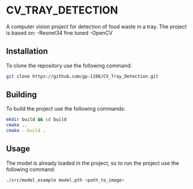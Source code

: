 # CV_TRAY_DETECTION
A computer vision project for detection of food waste in a tray.
The project is based on:
-Resnet34 fine tuned
-OpenCV

## Installation
To clone the repository use the following command:
```bash
git clone https://github.com/gp-1108/CV_Tray_Detection.git
```

## Building
To build the project use the following commands:
```bash
mkdir build && cd build
cmake ..
cmake --build .
```

## Usage
The model is already loaded in the project, so to run the project use the following command:
```bash
./src/model_example model.pth <path_to_image>
```

